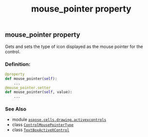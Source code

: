﻿---
title: mouse_pointer property
second_title: Aspose.Cells for Python via .NET API References
description: 
type: docs
weight: 310
url: /aspose.cells.drawing.activexcontrols/textboxactivexcontrol/mouse_pointer/
is_root: false
---

## mouse_pointer property


Gets and sets the type of icon displayed as the mouse pointer for the control.
### Definition:
```python
@property
def mouse_pointer(self):
    ...
@mouse_pointer.setter
def mouse_pointer(self, value):
    ...
```

### See Also
* module [`aspose.cells.drawing.activexcontrols`](../../)
* class [`ControlMousePointerType`](/cells/python-net/aspose.cells.drawing.activexcontrols/controlmousepointertype)
* class [`TextBoxActiveXControl`](/cells/python-net/aspose.cells.drawing.activexcontrols/textboxactivexcontrol)
